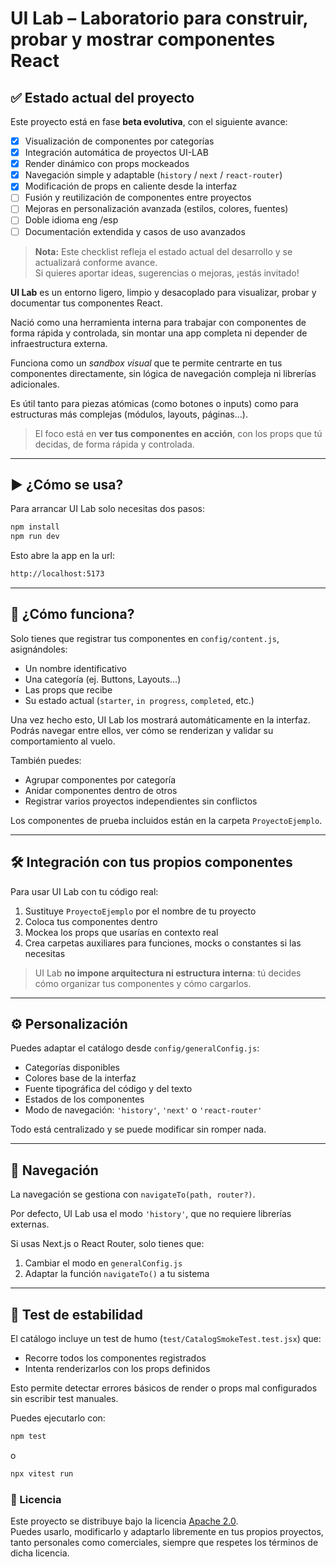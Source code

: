 # UI Lab – Laboratorio para construir, probar y mostrar componentes React

## ✅ Estado actual del proyecto

Este proyecto está en fase **beta evolutiva**, con el siguiente avance:

- [x] Visualización de componentes por categorías  
- [x] Integración automática de proyectos UI-LAB  
- [x] Render dinámico con props mockeados  
- [x] Navegación simple y adaptable (`history` / `next` / `react-router`)  
- [x] Modificación de props en caliente desde la interfaz  
- [ ] Fusión y reutilización de componentes entre proyectos  
- [ ] Mejoras en personalización avanzada (estilos, colores, fuentes)   
- [ ] Doble idioma eng /esp  
- [ ] Documentación extendida y casos de uso avanzados  

> **Nota:** Este checklist refleja el estado actual del desarrollo y se actualizará conforme avance.  
Si quieres aportar ideas, sugerencias o mejoras, ¡estás invitado!

**UI Lab** es un entorno ligero, limpio y desacoplado para visualizar, probar y documentar tus componentes React.

Nació como una herramienta interna para trabajar con componentes de forma rápida y controlada, sin montar una app completa ni depender de infraestructura externa.

Funciona como un *sandbox visual* que te permite centrarte en tus componentes directamente, sin lógica de navegación compleja ni librerías adicionales.

Es útil tanto para piezas atómicas (como botones o inputs) como para estructuras más complejas (módulos, layouts, páginas…).

> El foco está en **ver tus componentes en acción**, con los props que tú decidas, de forma rápida y controlada.

---


## ▶️ ¿Cómo se usa?

Para arrancar UI Lab solo necesitas dos pasos:

```bash
npm install
npm run dev
```

Esto abre la app en la url:
```bash
http://localhost:5173
```

---


## 🧩 ¿Cómo funciona?

Solo tienes que registrar tus componentes en `config/content.js`, asignándoles:

- Un nombre identificativo  
- Una categoría (ej. Buttons, Layouts…)  
- Las props que recibe  
- Su estado actual (`starter`, `in progress`, `completed`, etc.)

Una vez hecho esto, UI Lab los mostrará automáticamente en la interfaz.  
Podrás navegar entre ellos, ver cómo se renderizan y validar su comportamiento al vuelo.

También puedes:

- Agrupar componentes por categoría  
- Anidar componentes dentro de otros  
- Registrar varios proyectos independientes sin conflictos  

Los componentes de prueba incluidos están en la carpeta `ProyectoEjemplo`.

---

## 🛠️ Integración con tus propios componentes

Para usar UI Lab con tu código real:

1. Sustituye `ProyectoEjemplo` por el nombre de tu proyecto
2. Coloca tus componentes dentro  
3. Mockea los props que usarías en contexto real  
4. Crea carpetas auxiliares para funciones, mocks o constantes si las necesitas

> UI Lab **no impone arquitectura ni estructura interna**: tú decides cómo organizar tus componentes y cómo cargarlos.

---

## ⚙️ Personalización

Puedes adaptar el catálogo desde `config/generalConfig.js`:

- Categorías disponibles  
- Colores base de la interfaz  
- Fuente tipográfica del código y del texto  
- Estados de los componentes  
- Modo de navegación: `'history'`, `'next'` o `'react-router'`  

Todo está centralizado y se puede modificar sin romper nada.

---

## 🧭 Navegación

La navegación se gestiona con `navigateTo(path, router?)`.

Por defecto, UI Lab usa el modo `'history'`, que no requiere librerías externas.

Si usas Next.js o React Router, solo tienes que:

1. Cambiar el modo en `generalConfig.js`  
2. Adaptar la función `navigateTo()` a tu sistema

---

## 🧪 Test de estabilidad

El catálogo incluye un test de humo (`test/CatalogSmokeTest.test.jsx`) que:

- Recorre todos los componentes registrados
- Intenta renderizarlos con los props definidos

Esto permite detectar errores básicos de render o props mal configurados sin escribir test manuales.

Puedes ejecutarlo con:

```bash
npm test
```
o
```bash
npx vitest run
```

### 📄 Licencia

Este proyecto se distribuye bajo la licencia [Apache 2.0](./LICENSE).  
Puedes usarlo, modificarlo y adaptarlo libremente en tus propios proyectos, tanto personales como comerciales, siempre que respetes los términos de dicha licencia.
